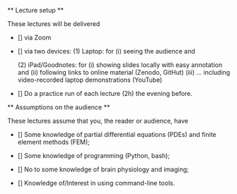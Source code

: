 ** Lecture setup **

These lectures will be delivered

- [] via Zoom

- [] via two devices:
     (1) Laptop: for
         (i) seeing the audience and

     (2) iPad/Goodnotes: for
         (i) showing slides locally with easy annotation and
         (ii) following links to online material (Zenodo, GitHut)
         (iii) ... including video-recorded laptop demonstrations (YouTube)

- [] Do a practice run of each lecture (2h) the evening before.

** Assumptions on the audience **

These lectures assume that you, the reader or audience, have

- [] Some knowledge of partial differential equations (PDEs) and
     finite element methods (FEM);

- [] Some knowledge of programming (Python, bash);

- [] No to some knowledge of brain physiology and imaging;

- [] Knowledge of/Interest in using command-line tools.
